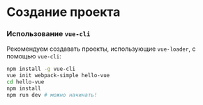 # Создание проекта

### Использование `vue-cli`

Рекомендуем создавать проекты, использующие `vue-loader`, с помощью `vue-cli`:

``` bash
npm install -g vue-cli
vue init webpack-simple hello-vue
cd hello-vue
npm install
npm run dev # можно начинать!
```
